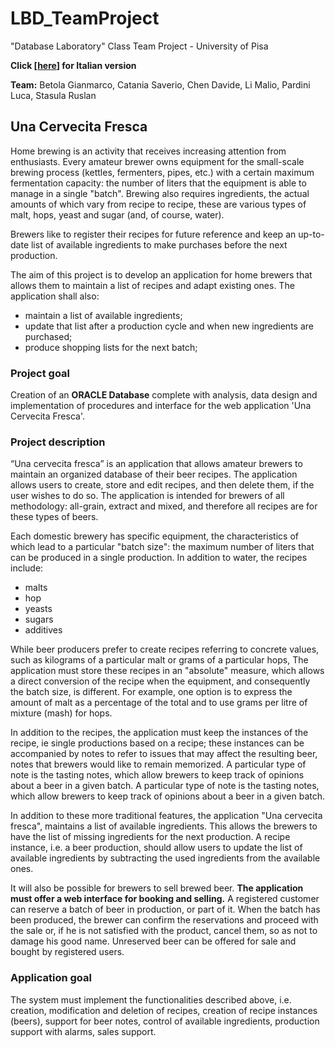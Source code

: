 # LBD_TeamProject
"Database Laboratory" Class Team Project - University of Pisa

**Click [[here](/ProgettoLBD_IT.pdf)] for Italian version**

**Team:** Betola Gianmarco, Catania Saverio, Chen Davide, Li Malio, Pardini Luca, Stasula Ruslan

## Una Cervecita Fresca  

Home brewing is an activity that receives increasing attention from enthusiasts. 
Every amateur brewer owns equipment for the small-scale brewing process (kettles, fermenters, pipes, etc.) with a certain maximum fermentation capacity: the number of liters that the equipment is able to manage in a single "batch". Brewing also requires ingredients, the actual amounts of which vary from recipe to recipe, these are various types of malt, hops, yeast and sugar (and, of course, water).

Brewers like to register their recipes for future reference and keep an up-to-date list of available ingredients to make purchases before the next production.

The aim of this project is to develop an application for home brewers that allows them to maintain a list of recipes and adapt existing ones. The application shall also:
* maintain a list of available ingredients;
* update that list after a production cycle and when new ingredients are purchased;
* produce shopping lists for the next batch;

### Project goal
Creation of an **ORACLE Database** complete with analysis, data design and implementation of procedures and interface for the web application 'Una Cervecita Fresca'.

### Project description
“Una cervecita fresca” is an application that allows amateur brewers to maintain an organized database of their beer recipes. The application allows users to create, store and edit recipes, and then delete them, if the user wishes to do so. The application is intended for brewers of all methodology: all-grain, extract and mixed, and therefore all recipes are for these types of beers.

Each domestic brewery has specific equipment, the characteristics of which lead to a particular "batch size": the maximum number of liters that can be produced in a single production. In addition to water, the recipes include:
* malts
* hop
* yeasts
* sugars
* additives

While beer producers prefer to create recipes referring to concrete values, such as kilograms of a particular malt or grams of a particular hops, The application must store these recipes in an "absolute" measure, which allows a direct conversion of the recipe when the equipment, and consequently the batch size, is different. For example, one option is to express the amount of malt as a percentage of the total and to use grams per litre of mixture (mash) for hops.

In addition to the recipes, the application must keep the instances of the recipe, ie single productions based on a recipe; these instances can be accompanied by notes to refer to issues that may affect the resulting beer, notes that brewers would like to remain memorized. A particular type of note is the tasting notes, which allow brewers to keep track of opinions about a beer in a given batch. A particular type of note is the tasting notes, which allow brewers to keep track of opinions about a beer in a given batch. 

In addition to these more traditional features, the application "Una cervecita fresca", maintains a list of available ingredients. This allows the brewers to have the list of missing ingredients for the next production. 
A recipe instance, i.e. a beer production, should allow users to update the list of available ingredients by subtracting the used ingredients from the available ones.

It will also be possible for brewers to sell brewed beer. **The application must offer a web interface for booking and selling.** A registered customer can reserve a batch of beer in production, or part of it. When the batch has been produced, the brewer can confirm the reservations and proceed with the sale or, if he is not satisfied with the product, cancel them, so as not to damage his good name. Unreserved beer can be offered for sale and bought by registered users.

### Application goal
The system must implement the functionalities described above, i.e. creation, modification and deletion of recipes, creation of recipe instances (beers), support for beer notes, control of available ingredients, production support with alarms, sales support.
